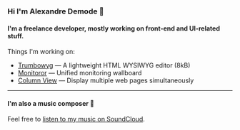 ### Hi I'm Alexandre Demode 👋

#### I'm a freelance developer, mostly working on front-end and UI-related stuff.

Things I'm working on:

- [Trumbowyg](https://alex-d.github.io/Trumbowyg/) — A lightweight HTML WYSIWYG editor (8kB)
- [Monitoror](https://monitoror.com) — Unified monitoring wallboard
- [Column View](https://column-view.com) — Display multiple web pages simultaneously

-----

#### I'm also a music composer 🎹

Feel free to [listen to my music on SoundCloud](https://soundcloud.com/alexandredemode/).
